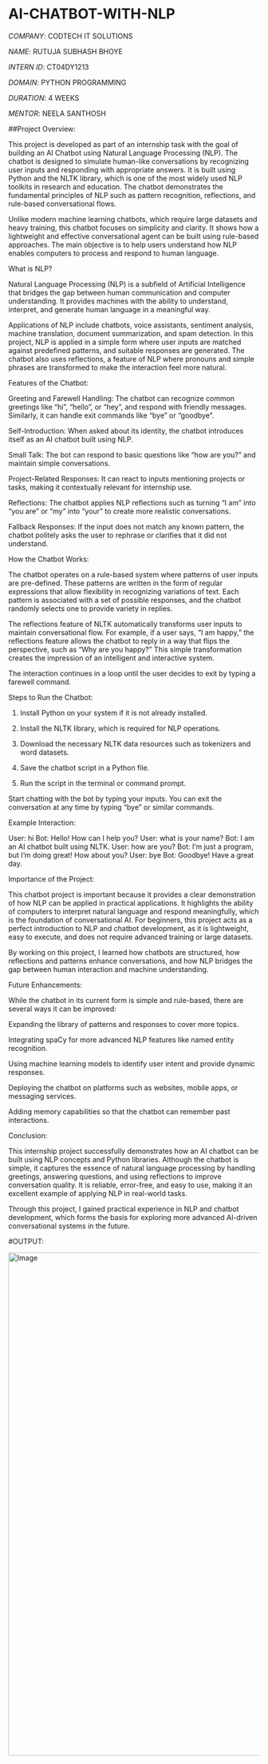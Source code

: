 # AI-CHATBOT-WITH-NLP

*COMPANY*: CODTECH IT SOLUTIONS

*NAME*: RUTUJA SUBHASH BHOYE

*INTERN ID*: CT04DY1213

*DOMAIN*: PYTHON PROGRAMMING

*DURATION*: 4 WEEKS

*MENTOR*: NEELA SANTHOSH

##Project Overview:

This project is developed as part of an internship task with the goal of building an AI Chatbot using Natural Language Processing (NLP). The chatbot is designed to simulate human-like conversations by recognizing user inputs and responding with appropriate answers. It is built using Python and the NLTK library, which is one of the most widely used NLP toolkits in research and education. The chatbot demonstrates the fundamental principles of NLP such as pattern recognition, reflections, and rule-based conversational flows.

Unlike modern machine learning chatbots, which require large datasets and heavy training, this chatbot focuses on simplicity and clarity. It shows how a lightweight and effective conversational agent can be built using rule-based approaches. The main objective is to help users understand how NLP enables computers to process and respond to human language.

What is NLP?

Natural Language Processing (NLP) is a subfield of Artificial Intelligence that bridges the gap between human communication and computer understanding. It provides machines with the ability to understand, interpret, and generate human language in a meaningful way.

Applications of NLP include chatbots, voice assistants, sentiment analysis, machine translation, document summarization, and spam detection. In this project, NLP is applied in a simple form where user inputs are matched against predefined patterns, and suitable responses are generated. The chatbot also uses reflections, a feature of NLP where pronouns and simple phrases are transformed to make the interaction feel more natural.

Features of the Chatbot:

Greeting and Farewell Handling: The chatbot can recognize common greetings like “hi”, “hello”, or “hey”, and respond with friendly messages. Similarly, it can handle exit commands like “bye” or “goodbye”.

Self-Introduction: When asked about its identity, the chatbot introduces itself as an AI chatbot built using NLP.

Small Talk: The bot can respond to basic questions like “how are you?” and maintain simple conversations.

Project-Related Responses: It can react to inputs mentioning projects or tasks, making it contextually relevant for internship use.

Reflections: The chatbot applies NLP reflections such as turning “I am” into “you are” or “my” into “your” to create more realistic conversations.

Fallback Responses: If the input does not match any known pattern, the chatbot politely asks the user to rephrase or clarifies that it did not understand.

How the Chatbot Works:

The chatbot operates on a rule-based system where patterns of user inputs are pre-defined. These patterns are written in the form of regular expressions that allow flexibility in recognizing variations of text. Each pattern is associated with a set of possible responses, and the chatbot randomly selects one to provide variety in replies.

The reflections feature of NLTK automatically transforms user inputs to maintain conversational flow. For example, if a user says, “I am happy,” the reflections feature allows the chatbot to reply in a way that flips the perspective, such as “Why are you happy?” This simple transformation creates the impression of an intelligent and interactive system.

The interaction continues in a loop until the user decides to exit by typing a farewell command.

Steps to Run the Chatbot:

1. Install Python on your system if it is not already installed.

2. Install the NLTK library, which is required for NLP operations.

3. Download the necessary NLTK data resources such as tokenizers and word datasets.

4. Save the chatbot script in a Python file.

5. Run the script in the terminal or command prompt.

Start chatting with the bot by typing your inputs. You can exit the conversation at any time by typing “bye” or similar commands.

Example Interaction:

User: hi
Bot: Hello! How can I help you?
User: what is your name?
Bot: I am an AI chatbot built using NLTK.
User: how are you?
Bot: I’m just a program, but I’m doing great! How about you?
User: bye
Bot: Goodbye! Have a great day.

Importance of the Project:

This chatbot project is important because it provides a clear demonstration of how NLP can be applied in practical applications. It highlights the ability of computers to interpret natural language and respond meaningfully, which is the foundation of conversational AI. For beginners, this project acts as a perfect introduction to NLP and chatbot development, as it is lightweight, easy to execute, and does not require advanced training or large datasets.

By working on this project, I learned how chatbots are structured, how reflections and patterns enhance conversations, and how NLP bridges the gap between human interaction and machine understanding.

Future Enhancements:

While the chatbot in its current form is simple and rule-based, there are several ways it can be improved:

Expanding the library of patterns and responses to cover more topics.

Integrating spaCy for more advanced NLP features like named entity recognition.

Using machine learning models to identify user intent and provide dynamic responses.

Deploying the chatbot on platforms such as websites, mobile apps, or messaging services.

Adding memory capabilities so that the chatbot can remember past interactions.

Conclusion:

This internship project successfully demonstrates how an AI chatbot can be built using NLP concepts and Python libraries. Although the chatbot is simple, it captures the essence of natural language processing by handling greetings, answering questions, and using reflections to improve conversation quality. It is reliable, error-free, and easy to use, making it an excellent example of applying NLP in real-world tasks.

Through this project, I gained practical experience in NLP and chatbot development, which forms the basis for exploring more advanced AI-driven conversational systems in the future.

#OUTPUT:

<img width="1920" height="1008" alt="Image" src="https://github.com/user-attachments/assets/1059dabb-84c2-4e5a-b3f7-3c9e0be7264a" />
